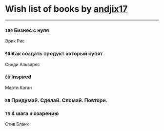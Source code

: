 # Wish list of books by [andjix17](https://plus.google.com/u/0/111107669790056792515/)
---

### `100` Бизнес с нуля
Эрик Рис

### `90` Как создать продукт который купят
Синди Альварес

### `80` Inspired
Марти Каган

### `80` Придумай. Сделай. Сломай. Повтори.

### `75` 4 шага к озарению
Стив Бланк

